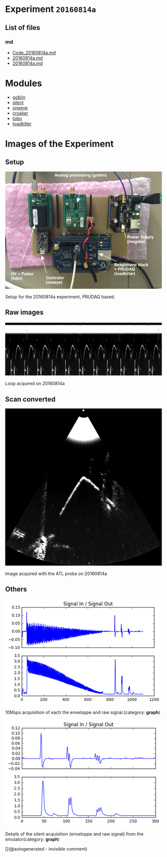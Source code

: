 # Experiment `20160814a`

## List of files

### md

* [Code_20160814a.md](/include/experiments/auto/Code_20160814a.md)
* [20160814a.md](/include/experiments/auto/20160814a.md)
* [20160814a.md](/gitbook/exp/20160814a.md)





# Modules

* [goblin](/goblin/)
* [silent](/silent/)
* [oneeye](/retired/oneeye/)
* [croaker](/croaker/)
* [tobo](/tobo/)
* [toadkiller](/retired/toadkiller/)




# Images of the Experiment

## Setup

![](/include/20160814/20160814-IMG_3430.png)

Setup for the 20160814a experiment, PRUDAQ based.

## Raw images

![](/include/20160814/sonde3V_1.png)

Loop acquired on 20160814a

## Scan converted

![](/include/20160814/20160814-sonde3V_1-4.csv-SC.png)

Image acquired with the ATL probe on 20160814a

## Others

![](/retired/toadkiller/data/test_enveloppe/SigInSigOut.png)

10Msps acquisition of each the enveloppe and raw signal.(category: __graph__)

![](/retired/toadkiller/data/test_enveloppe/Details.png)

Details of the silent acquisition (enveloppe and raw signal) from the emulator(category: __graph__)










[](@autogenerated - invisible comment)